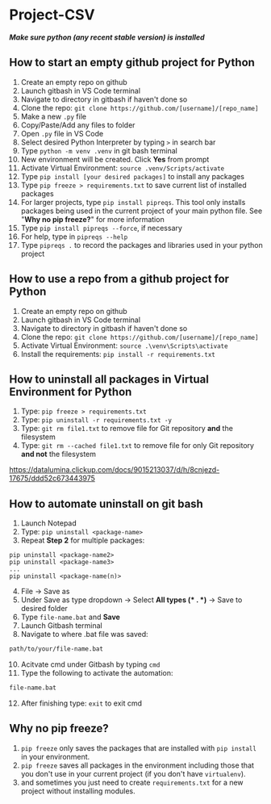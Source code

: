# Project-CSV
***Make sure python (any recent stable version) is installed***

## How to start an empty github project for Python

1. Create an empty repo on github
2. Launch gitbash in VS Code terminal
3. Navigate to directory in gitbash if haven't done so
4. Clone the repo: ```git clone https://github.com/[username]/[repo_name]```
5. Make a new ```.py``` file
6. Copy/Paste/Add any files to folder
7. Open ```.py``` file in VS Code
8. Select desired Python Interpreter by typing ```>``` in search bar 
9. Type ```python -m venv .venv``` in git bash terminal
10. New environment will be created. Click **Yes** from prompt
11. Activate Virtual Environment:  ```source .venv/Scripts/activate```
12. Type ```pip install [your desired packages]``` to install any packages
13. Type ```pip freeze > requirements.txt``` to save current list of installed packages
14. For larger projects, type ```pip install pipreqs```. This tool only installs packages being used in the current project of your main python file. See "<b>Why no pip freeze?</b>" for more information
16. Type ```pip install pipreqs --force```, if necessary
17. For help, type in ```pipreqs --help```
18. Type ```pipreqs .``` to record the packages and libraries used in your python project

## How to use a repo from a github project for Python
1. Create an empty repo on github
2. Launch gitbash in VS Code terminal
3. Navigate to directory in gitbash if haven't done so
4. Clone the repo: ```git clone https://github.com/[username]/[repo_name]```
5. Activate Virtual Environment:  ```source .\venv\Scripts\activate```
6. Install the requirements: ```pip install -r requirements.txt```

## How to uninstall all packages in Virtual Environment for Python
1. Type: ```pip freeze > requirements.txt```
2. Type: ```pip uninstall -r requirements.txt -y```
3. Type: ```git rm file1.txt``` to remove file for Git repository **and** the filesystem
4. Type: ```git rm --cached file1.txt``` to remove file for only Git repository **and not** the filesystem

https://datalumina.clickup.com/docs/9015213037/d/h/8cnjezd-17675/ddd52c673443975

## How to automate uninstall on git bash
1. Launch Notepad
2. Type: ```pip uninstall <package-name>```
3. Repeat <b>Step 2</b> for multiple packages:
```plaintext
pip uninstall <package-name2>
pip uninstall <package-name3>
...
pip uninstall <package-name(n)>
```
4. File -> Save as
5. Under Save as type dropdown -> Select <b>All types (* . *)</b> -> Save to desired folder
6. Type ```file-name.bat``` and **Save**
7. Launch Gitbash terminal
8. Navigate to where .bat file was saved:
```bash
path/to/your/file-name.bat
```
10. Acitvate cmd under Gitbash by typing ```cmd```
11. Type the following to activate the automation:
```bash
file-name.bat
```
12. After finishing type: ```exit``` to exit cmd

## Why no pip freeze?
1. ``pip freeze`` only saves the packages that are installed with ``pip install`` in your environment.
2. ``pip freeze`` saves all packages in the environment including those that you don't use in your current project (if you don't have ``virtualenv``).
3. and sometimes you just need to create ``requirements.txt`` for a new project without installing modules.